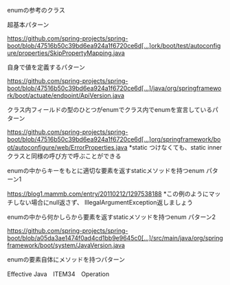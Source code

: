 enumの参考のクラス

超基本パターン

https://github.com/spring-projects/spring-boot/blob/47516b50c39bd6ea924a1f6720ce6d[…]ork/boot/test/autoconfigure/properties/SkipPropertyMapping.java


自身で値を定義するパターン

https://github.com/spring-projects/spring-boot/blob/47516b50c39bd6ea924a1f6720ce6d[…]/java/org/springframework/boot/actuate/endpoint/ApiVersion.java

クラス内フィールドの型のひとつがenumでクラス内でenumを宣言しているパターン

https://github.com/spring-projects/spring-boot/blob/47516b50c39bd6ea924a1f6720ce6d[…]org/springframework/boot/autoconfigure/web/ErrorProperties.java
*static つけなくても、static innerクラスと同様の呼び方で呼ぶことができる

enumの中からキーをもとに適切な要素を返すstaticメソッドを持つenum パターン1

https://blog1.mammb.com/entry/20110212/1297538188
*この例のようにマッチしない場合にnull返さず、 IllegalArgumentException返しましょう

enumの中から何かしらから要素を返すstaticメソッドを持つenum パターン2

https://github.com/spring-projects/spring-boot/blob/a05da3ae1474f0ad4cd1bb9e9645c0[…]/src/main/java/org/springframework/boot/system/JavaVersion.java

enumの要素自体にメソッドを持つパターン

Effective Java　ITEM34　Operation



